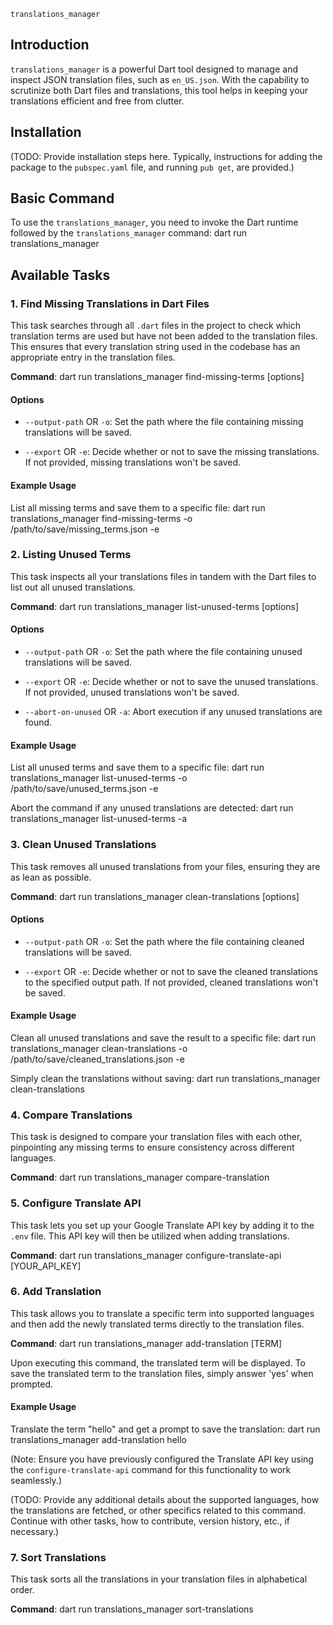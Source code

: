 `translations_manager`

## Introduction

`translations_manager` is a powerful Dart tool designed to manage and inspect JSON translation files, such as `en_US.json`. With the capability to scrutinize both Dart files and translations, this tool helps in keeping your translations efficient and free from clutter.

## Installation

(TODO: Provide installation steps here. Typically, instructions for adding the package to the `pubspec.yaml` file, and running `pub get`, are provided.)

## Basic Command

To use the `translations_manager`, you need to invoke the Dart runtime followed by the `translations_manager` command:
dart run translations_manager



## Available Tasks

### 1. Find Missing Translations in Dart Files

This task searches through all `.dart` files in the project to check which translation terms are used but have not been added to the translation files. This ensures that every translation string used in the codebase has an appropriate entry in the translation files.

**Command**:
dart run translations_manager find-missing-terms [options]

#### Options

- `--output-path` OR `-o`: Set the path where the file containing missing translations will be saved.

- `--export` OR `-e`: Decide whether or not to save the missing translations. If not provided, missing translations won't be saved.


#### Example Usage

List all missing terms and save them to a specific file:
dart run translations_manager find-missing-terms -o /path/to/save/missing_terms.json -e

### 2. Listing Unused Terms

This task inspects all your translations files in tandem with the Dart files to list out all unused translations.

**Command**:
dart run translations_manager list-unused-terms [options]

#### Options

- `--output-path` OR `-o`: Set the path where the file containing unused translations will be saved.

- `--export` OR `-e`: Decide whether or not to save the unused translations. If not provided, unused translations won't be saved.

- `--abort-on-unused` OR `-a`: Abort execution if any unused translations are found.

#### Example Usage

List all unused terms and save them to a specific file:
dart run translations_manager list-unused-terms -o /path/to/save/unused_terms.json -e


Abort the command if any unused translations are detected:
dart run translations_manager list-unused-terms -a


### 3. Clean Unused Translations

This task removes all unused translations from your files, ensuring they are as lean as possible.

**Command**:
dart run translations_manager clean-translations [options]


#### Options

- `--output-path` OR `-o`: Set the path where the file containing cleaned translations will be saved.

- `--export` OR `-e`: Decide whether or not to save the cleaned translations to the specified output path. If not provided, cleaned translations won't be saved.

#### Example Usage

Clean all unused translations and save the result to a specific file:
dart run translations_manager clean-translations -o /path/to/save/cleaned_translations.json -e


Simply clean the translations without saving:
dart run translations_manager clean-translations

### 4. Compare Translations

This task is designed to compare your translation files with each other, pinpointing any missing terms to ensure consistency across different languages.

**Command**:
dart run translations_manager compare-translation

### 5. Configure Translate API

This task lets you set up your Google Translate API key by adding it to the `.env` file. This API key will then be utilized when adding translations.

**Command**:
dart run translations_manager configure-translate-api [YOUR_API_KEY]

### 6. Add Translation

This task allows you to translate a specific term into supported languages and then add the newly translated terms directly to the translation files.

**Command**:
dart run translations_manager add-translation [TERM]


Upon executing this command, the translated term will be displayed. To save the translated term to the translation files, simply answer 'yes' when prompted.

#### Example Usage

Translate the term "hello" and get a prompt to save the translation:
dart run translations_manager add-translation hello


(Note: Ensure you have previously configured the Translate API key using the `configure-translate-api` command for this functionality to work seamlessly.)

(TODO: Provide any additional details about the supported languages, how the translations are fetched, or other specifics related to this command. Continue with other tasks, how to contribute, version history, etc., if necessary.)

### 7. Sort Translations

This task sorts all the translations in your translation files in alphabetical order.

**Command**:
dart run translations_manager sort-translations


